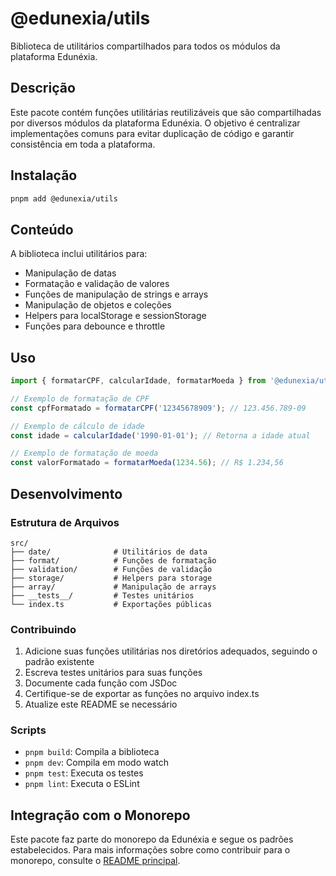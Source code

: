 <!-- cSpell:disable -->
# @edunexia/utils

Biblioteca de utilitários compartilhados para todos os módulos da plataforma Edunéxia.

## Descrição

Este pacote contém funções utilitárias reutilizáveis que são compartilhadas por diversos módulos da plataforma Edunéxia. O objetivo é centralizar implementações comuns para evitar duplicação de código e garantir consistência em toda a plataforma.

## Instalação

```bash
pnpm add @edunexia/utils
```

## Conteúdo

A biblioteca inclui utilitários para:

- Manipulação de datas
- Formatação e validação de valores
- Funções de manipulação de strings e arrays
- Manipulação de objetos e coleções
- Helpers para localStorage e sessionStorage
- Funções para debounce e throttle

## Uso

```typescript
import { formatarCPF, calcularIdade, formatarMoeda } from '@edunexia/utils';

// Exemplo de formatação de CPF
const cpfFormatado = formatarCPF('12345678909'); // 123.456.789-09

// Exemplo de cálculo de idade
const idade = calcularIdade('1990-01-01'); // Retorna a idade atual

// Exemplo de formatação de moeda
const valorFormatado = formatarMoeda(1234.56); // R$ 1.234,56
```

## Desenvolvimento

### Estrutura de Arquivos

```
src/
├── date/              # Utilitários de data
├── format/            # Funções de formatação
├── validation/        # Funções de validação
├── storage/           # Helpers para storage
├── array/             # Manipulação de arrays
├── __tests__/         # Testes unitários
└── index.ts           # Exportações públicas
```

### Contribuindo

1. Adicione suas funções utilitárias nos diretórios adequados, seguindo o padrão existente
2. Escreva testes unitários para suas funções
3. Documente cada função com JSDoc
4. Certifique-se de exportar as funções no arquivo index.ts
5. Atualize este README se necessário

### Scripts

- `pnpm build`: Compila a biblioteca
- `pnpm dev`: Compila em modo watch
- `pnpm test`: Executa os testes
- `pnpm lint`: Executa o ESLint

## Integração com o Monorepo

Este pacote faz parte do monorepo da Edunéxia e segue os padrões estabelecidos. Para mais informações sobre como contribuir para o monorepo, consulte o [README principal](../../README.md). 
